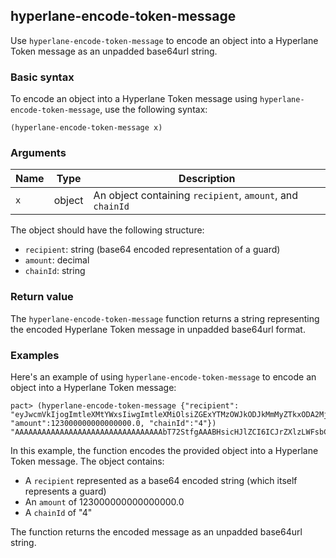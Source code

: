 ## hyperlane-encode-token-message

Use `hyperlane-encode-token-message` to encode an object into a Hyperlane Token message as an unpadded base64url string.

### Basic syntax

To encode an object into a Hyperlane Token message using `hyperlane-encode-token-message`, use the following syntax:

```pact
(hyperlane-encode-token-message x)
```

### Arguments

| Name | Type | Description |
|------|------|-------------|
| `x`  | object | An object containing `recipient`, `amount`, and `chainId` |

The object should have the following structure:
- `recipient`: string (base64 encoded representation of a guard)
- `amount`: decimal
- `chainId`: string

### Return value

The `hyperlane-encode-token-message` function returns a string representing the encoded Hyperlane Token message in unpadded base64url format.

### Examples

Here's an example of using `hyperlane-encode-token-message` to encode an object into a Hyperlane Token message:

```pact
pact> (hyperlane-encode-token-message {"recipient": "eyJwcmVkIjogImtleXMtYWxsIiwgImtleXMiOlsiZGExYTMzOWJkODJkMmMyZTkxODA2MjZhMDBkYzA0MzI3NWRlYjNhYmFiYjI3YjU3MzhhYmY2YjlkY2VlOGRiNiJdfQ", "amount":123000000000000000.0, "chainId":"4"})
"AAAAAAAAAAAAAAAAAAAAAAAAAAAAAAAAAbT72StfgAAABHsicHJlZCI6ICJrZXlzLWFsbCIsICJrZXlzIjpbImRhMWEzMzliZDgyZDJjMmU5MTgwNjI2YTAwZGMwNDMyNzVkZWIzYWJhYmIyN2I1NzM4YWJmNmI5ZGNlZThkYjYiXX0"
```

In this example, the function encodes the provided object into a Hyperlane Token message. The object contains:
- A `recipient` represented as a base64 encoded string (which itself represents a guard)
- An `amount` of 123000000000000000.0
- A `chainId` of "4"

The function returns the encoded message as an unpadded base64url string.
